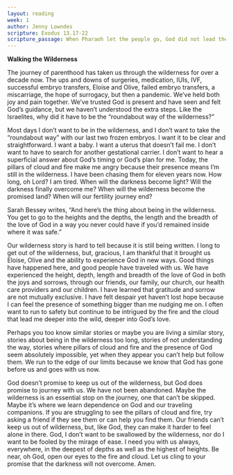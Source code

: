 ```yaml
---
layout: reading
week: 1
author: Jenny Lowndes
scripture: Exodus 13.17-22
scripture_passage: When Pharaoh let the people go, God did not lead them by way of the land of the Philistines, although that was nearer&#59; for God thought, “If the people face war, they may change their minds and return to Egypt.” So God led the people by the roundabout way of the wilderness toward the Red Sea. The Israelites went up out of the land of Egypt prepared for battle. And Moses took with him the bones of Joseph who had required a solemn oath of the Israelites, saying, “God will surely take notice of you, and then you must carry my bones with you from here.” They set out from Succoth, and camped at Etham, on the edge of the wilderness. The Lord went in front of them in a pillar of cloud by day, to lead them along the way, and in a pillar of fire by night, to give them light, so that they might travel by day and by night. Neither the pillar of cloud by day nor the pillar of fire by night left its place in front of the people.
---
```


<p><b>Walking the Wilderness</b></p>

The journey of parenthood has taken us through the wilderness for over a decade now. The ups and downs of surgeries, medication, IUIs, IVF, successful embryo transfers, Eloise and Olive, failed embryo transfers, a miscarriage, the hope of surrogacy, but then a pandemic. We’ve held both joy and pain together. We’ve trusted God is present and have seen and felt God’s guidance, but we haven’t understood the extra steps. Like the Israelites, why did it have to be the “roundabout way of the wilderness?” 

Most days I don’t want to be in the wilderness, and I don’t want to take the “roundabout way” with our last two frozen embryos. I want it to be clear and straightforward. I want a baby. I want a uterus that doesn’t fail me. I don’t want to have to search for another gestational carrier. I don’t want to hear a superficial answer about God’s timing or God’s plan for me. Today, the pillars of cloud and fire make me angry because their presence means I’m still in the wilderness. I have been chasing them for eleven years now. How long, oh Lord? I am tired. When will the darkness become light? Will the darkness finally overcome me? When will the wilderness become the promised land? When will our fertility journey end? 

Sarah Bessey writes, “And here’s the thing about being in the wilderness. You get to go to the heights and the depths, the length and the breadth of the love of God in a way you never could have if you’d remained inside where it was safe.”

Our wilderness story is hard to tell because it is still being written. I long to get out of the wilderness, but, gracious, I am thankful that it brought us Eloise, Olive and the ability to experience God in new ways. Good things have happened here, and good people have traveled with us. We have experienced the height, depth, length and breadth of the love of God in both the joys and sorrows, through our friends, our family, our church, our health care providers and our children. I have learned that gratitude and sorrow are not mutually exclusive. I have felt despair yet haven’t lost hope because I can feel the presence of something bigger than me nudging me on. I often want to run to safety but continue to be intrigued by the fire and the cloud that lead me deeper into the wild, deeper into God’s love.

Perhaps you too know similar stories or maybe you are living a similar story, stories about being in the wilderness too long, stories of not understanding the way, stories where pillars of cloud and fire and the presence of God seem absolutely impossible, yet when they appear you can’t help but follow them. We run to the edge of our limits because we know that God has gone before us and goes with us now.

God doesn’t promise to keep us out of the wilderness, but God does promise to journey with us. We have not been abandoned. Maybe the wilderness is an essential stop on the journey, one that can’t be skipped. Maybe it’s where we learn dependence on God and our traveling companions. If you are struggling to see the pillars of cloud and fire, try asking a friend if they see them or can help you find them. Our friends can’t keep us out of wilderness, but, like God, they can make it harder to feel alone in there.
God, I don’t want to be swallowed by the wilderness, nor do I want to be fooled by the mirage of ease. I need you with us always, everywhere, in the deepest of depths as well as the highest of heights. Be near, oh God, open our eyes to the fire and cloud. Let us cling to your promise that the darkness will not overcome. Amen.

